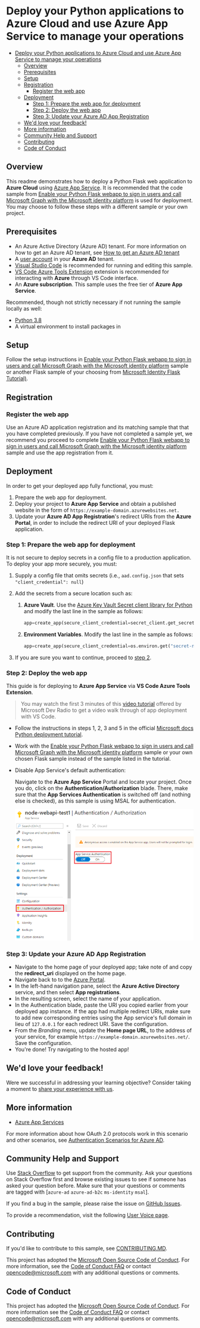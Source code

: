 # Deploy your Python applications to Azure Cloud and use Azure App Service to manage your operations

- [Deploy your Python applications to Azure Cloud and use Azure App Service to manage your operations](#deploy-your-python-applications-to-azure-cloud-and-use-azure-app-service-to-manage-your-operations)
  - [Overview](#overview)
  - [Prerequisites](#prerequisites)
  - [Setup](#setup)
  - [Registration](#registration)
    - [Register the web app](#register-the-web-app)
  - [Deployment](#deployment)
    - [Step 1: Prepare the web app for deployment](#step-1-prepare-the-web-app-for-deployment)
    - [Step 2: Deploy the web app](#step-2-deploy-the-web-app)
    - [Step 3: Update your Azure AD App Registration](#step-3-update-your-azure-ad-app-registration)
  - [We'd love your feedback!](#wed-love-your-feedback)
  - [More information](#more-information)
  - [Community Help and Support](#community-help-and-support)
  - [Contributing](#contributing)
  - [Code of Conduct](#code-of-conduct)

## Overview

This readme demonstrates how to deploy a Python Flask web application to **Azure Cloud** using [Azure App Service](https://docs.microsoft.com/azure/app-service/). It is recommended that the code sample from [Enable your Python Flask webapp to sign in users and call Microsoft Graph with the Microsoft identity platform](https://github.com/azure-samples/ms-identity-python-flask-webapp-call-graph) is used for deployment. You may choose to follow these steps with a different sample or your own project.

## Prerequisites

- An Azure Active Directory (Azure AD) tenant. For more information on how to get an Azure AD tenant, see [How to get an Azure AD tenant](https://azure.microsoft.com/documentation/articles/active-directory-howto-tenant/)
- A [user account](https://docs.microsoft.com/azure/active-directory/fundamentals/add-users-azure-active-directory) in your **Azure AD** tenant.
- [Visual Studio Code](https://code.visualstudio.com/download) is recommended for running and editing this sample.
- [VS Code Azure Tools Extension](https://marketplace.visualstudio.com/items?itemName=ms-vscode.vscode-node-azure-pack) extension is recommended for interacting with **Azure** through VS Code interface.
- An **Azure subscription**. This sample uses the free tier of **Azure App Service**.

Recommended, though not strictly necessary if not running the sample locally as well:

- [Python 3.8](https://www.python.org/downloads/)
- A virtual environment to install packages in

## Setup

Follow the setup instructions in [Enable your Python Flask webapp to sign in users and call Microsoft Graph with the Microsoft identity platform](https://github.com/azure-samples/ms-identity-python-flask-webapp-call-graph) sample or another Flask sample of your choosing from [Microsoft Identity Flask Tutorial)](https://github.com/azure-samples/ms-identity-python-flask-tutorial).

## Registration

### Register the web app

Use an Azure AD application registration and its matching sample that that you have completed previously.
If you have not completed a sample yet, we recommend you proceed to complete [Enable your Python Flask webapp to sign in users and call Microsoft Graph with the Microsoft identity platform](https://github.com/azure-samples/ms-identity-python-flask-webapp-call-graph) sample and use the app registration from it.

## Deployment

In order to get your deployed app fully functional, you must:

1. Prepare the web app for deployment.
1. Deploy your project to **Azure App Service** and obtain a published website in the form of `https://example-domain.azurewebsites.net.`
1. Update your **Azure AD App Registration**'s redirect URIs from the **Azure Portal**, in order to include the redirect URI of your deployed Flask application.

### Step 1: Prepare the web app for deployment

It is not secure to deploy secrets in a config file to a production application. To deploy your app more securely, you must:

1. Supply a config file that omits secrets (i.e., `aad.config.json` that sets `"client_credential": null`)
1. Add the secrets from a secure location such as:
   1. **Azure Vault**. Use the [Azure Key Vault Secret client library for Python](https://github.com/Azure/azure-sdk-for-python/tree/master/sdk/keyvault/azure-keyvault-secrets) and modify the last line in the sample as follows:

         ```Python
         app=create_app(secure_client_credential=secret_client.get_secret("secret-name"))
         ```

   1. **Environment Variables**. Modify the last line in the sample as follows:

         ```Python
         app=create_app(secure_client_credential=os.environ.get("secret-name"))
         ```

1. If you are sure you want to continue, proceed to [step 2](#step-2-deploy-the-web-app).

### Step 2: Deploy the web app

This guide is for deploying to **Azure App Service** via **VS Code Azure Tools Extension**.

> You may watch the first 3 minutes of this [video tutorial](https://www.youtube.com/watch?v=dNVvFttc-sA) offered by Microsoft Dev Radio to get a video walk through of app deployment with VS Code.

- Follow the instructions in steps 1, 2, 3 and 5 in the official [Microsoft docs Python deployment tutorial](https://docs.microsoft.com/azure/developer/python/tutorial-deploy-app-service-on-linux-01).

- Work with the [Enable your Python Flask webapp to sign in users and call Microsoft Graph with the Microsoft identity platform](https://github.com/azure-samples/ms-identity-python-flask-webapp-call-graph) sample or your own chosen Flask sample instead of the sample listed in the tutorial.

- Disable App Service's default authentication:

    Navigate to the **Azure App Service** Portal and locate your project. Once you do, click on the **Authentication/Authorization** blade. There, make sure that the **App Services Authentication** is switched off (and nothing else is checked), as this sample is using MSAL for authentication.

    ![disable_easy_auth](./ReadmeFiles/disable_easy_auth.png)

### Step 3: Update your Azure AD App Registration

- Navigate to the home page of your deployed app; take note of and copy the **redirect_uri** displayed on the home page.
- Navigate back to to the [Azure Portal](https://portal.azure.com).
- In the left-hand navigation pane, select the **Azure Active Directory** service, and then select **App registrations**.
- In the resulting screen, select the name of your application.
- In the Authentication blade, paste the URI you copied earlier from your deployed app instance. If the app had multiple redirect URIs, make sure to add new corresponding entries using the App service's full domain in lieu of `127.0.0.1` for each redirect URI. Save the configuration.
- From the *Branding* menu, update the **Home page URL**, to the address of your service, for example `https://example-domain.azurewebsites.net/`. Save the configuration.
- You're done! Try navigating to the hosted app!

## We'd love your feedback!

Were we successful in addressing your learning objective? Consider taking a moment to [share your experience with us](https://forms.office.com/Pages/ResponsePage.aspx?id=v4j5cvGGr0GRqy180BHbR73pcsbpbxNJuZCMKN0lURpUM0dYSFlIMzdHT0o3NlRNVFpJSzcwRVMxRyQlQCN0PWcu).

## More information

- [Azure App Services](https://docs.microsoft.com/azure/app-service/)

For more information about how OAuth 2.0 protocols work in this scenario and other scenarios, see [Authentication Scenarios for Azure AD](https://docs.microsoft.com/azure/active-directory/develop/authentication-flows-app-scenarios).

## Community Help and Support

Use [Stack Overflow](http://stackoverflow.com/questions/tagged/msal) to get support from the community.
Ask your questions on Stack Overflow first and browse existing issues to see if someone has asked your question before.
Make sure that your questions or comments are tagged with [`azure-ad` `azure-ad-b2c` `ms-identity` `msal`].

If you find a bug in the sample, please raise the issue on [GitHub Issues](../../issues).

To provide a recommendation, visit the following [User Voice page](https://feedback.azure.com/forums/169401-azure-active-directory).

## Contributing

If you'd like to contribute to this sample, see [CONTRIBUTING.MD](../../CONTRIBUTING.md).

This project has adopted the [Microsoft Open Source Code of Conduct](https://opensource.microsoft.com/codeofconduct/). For more information, see the [Code of Conduct FAQ](https://opensource.microsoft.com/codeofconduct/faq/) or contact [opencode@microsoft.com](mailto:opencode@microsoft.com) with any additional questions or comments.

## Code of Conduct

This project has adopted the [Microsoft Open Source Code of Conduct](https://opensource.microsoft.com/codeofconduct/).
For more information see the [Code of Conduct FAQ](https://opensource.microsoft.com/codeofconduct/faq/) or
contact [opencode@microsoft.com](mailto:opencode@microsoft.com) with any additional questions or comments.
